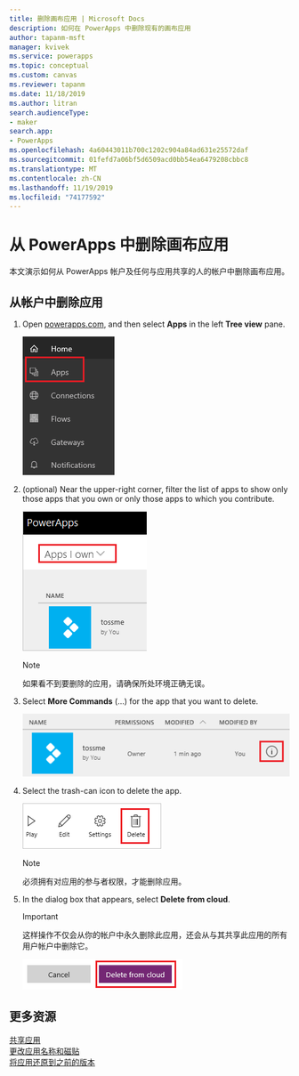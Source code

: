 ```yaml
---
title: 删除画布应用 | Microsoft Docs
description: 如何在 PowerApps 中删除现有的画布应用
author: tapanm-msft
manager: kvivek
ms.service: powerapps
ms.topic: conceptual
ms.custom: canvas
ms.reviewer: tapanm
ms.date: 11/18/2019
ms.author: litran
search.audienceType:
- maker
search.app:
- PowerApps
ms.openlocfilehash: 4a60443011b700c1202c904a84ad631e25572daf
ms.sourcegitcommit: 01fefd7a06bf5d6509acd0bb54ea6479208cbbc8
ms.translationtype: MT
ms.contentlocale: zh-CN
ms.lasthandoff: 11/19/2019
ms.locfileid: "74177592"
---
```

# <a name="delete-a-canvas-app-from-powerapps"></a>从 PowerApps 中删除画布应用
本文演示如何从 PowerApps 帐户及任何与应用共享的人的帐户中删除画布应用。

## <a name="delete-an-app-from-your-account"></a>从帐户中删除应用
1. Open [powerapps.com](https://make.powerapps.com?utm_source=padocs&utm_medium=linkinadoc&utm_campaign=referralsfromdoc), and then select **Apps** in the left **Tree view** pane.
   
    ![Apps](./media/delete-app/file-apps.png)
2. (optional) Near the upper-right corner, filter the list of apps to show only those apps that you own or only those apps to which you contribute.
   
    ![应用筛选器](./media/delete-app/filter-list.png)
   
    > [!NOTE]
   > 如果看不到要删除的应用，请确保所处环境正确无误。
3. Select **More Commands** (...) for the app that you want to delete.
   
    ![More Commands](./media/delete-app/app-options.png)
4. Select the trash-can icon to delete the app.
   
    ![Delete](./media/delete-app/delete-icon.png)
   
    > [!NOTE]
   > 必须拥有对应用的参与者权限，才能删除应用。
5. In the dialog box that appears, select **Delete from cloud**.  
   
    > [!IMPORTANT]
   > 这样操作不仅会从你的帐户中永久删除此应用，还会从与其共享此应用的所有用户帐户中删除它。
   
    ![Delete from cloud](./media/delete-app/delete-button.png)

## <a name="more-resources"></a>更多资源
[共享应用](share-app.md)  
[更改应用名称和磁贴](set-name-tile.md)  
[将应用还原到之前的版本](restore-an-app.md)  

